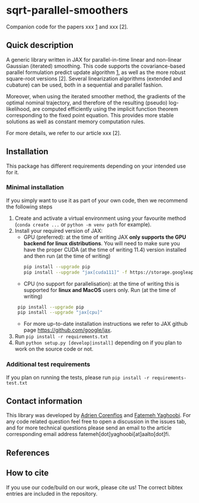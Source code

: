 # sqrt-parallel-smoothers
Companion code for the papers xxx [1] and xxx [2]. 

## Quick description

A generic library written in JAX for parallel-in-time linear and non-linear Gaussian (iterated) smoothing. 
This code supports the covariance-based parallel formulation predict update algorithm [1], 
as well as the more robust square-root versions [2]. Several linearization algorithms (extended and cubature)
can be used, both in a sequential and parallel fashion. 

Moreover, when using the iterated smoother method, the gradients of the optimal nominal trajectory, and therefore of the resulting (pseudo) log-likelihood, are computed efficiently 
using the implicit function theorem corresponding to the fixed point equation. This provides more stable solutions as well as
constant memory computation rules.

For more details, we refer to our article xxx [2].

## Installation

This package has different requirements depending on your intended use for it. 

### Minimal installation
If you simply want to use it as part of your own code, then we recommend the following steps
1. Create and activate a virtual environment using your favourite method (`conda create ...` or `python -m venv path` 
   for example).
2. Install your required version of JAX:
   * GPU (preferred): at the time of writing JAX **only supports the GPU backend for linux distributions**. 
     You will need to make sure you have the proper CUDA (at the time of writing 11.4) version installed
     and then run (at the time of writing)
     ```bash
     pip install --upgrade pip
     pip install --upgrade "jax[cuda111]" -f https://storage.googleapis.com/jax-releases/jax_releases.html  # Note: wheels only available on linux.
     ```
   * CPU (no support for parallelisation): at the time of writing this is supported for **linux and MacOS** users only. 
     Run (at the time of writing) 
    ```bash
     pip install --upgrade pip
     pip install --upgrade "jax[cpu]"
     ```
   * For more up-to-date installation instructions we refer to JAX github page https://github.com/google/jax.
3. Run `pip install -r requirements.txt`
4. Run `python setup.py [develop|install]` depending on if you plan to work on the source code or not.

### Additional test requirements
If you plan on running the tests, please run `pip install -r requirements-test.txt`

## Contact information
This library was developed by [Adrien Corenflos](@adriencorenflos) and [Fatemeh Yaghoobi](@Fatemeh-Yaghoobi). For any code related question feel free to open a discussion
in the issues tab, and for more technical questions please send an email to the article corresponding email address 
fatemeh[dot]yaghoobi[at]aalto[dot]fi.

## References
[1]:
[2]: 

## How to cite
If you use our code/build on our work, please cite us! The correct bibtex entries are included in the repository.


